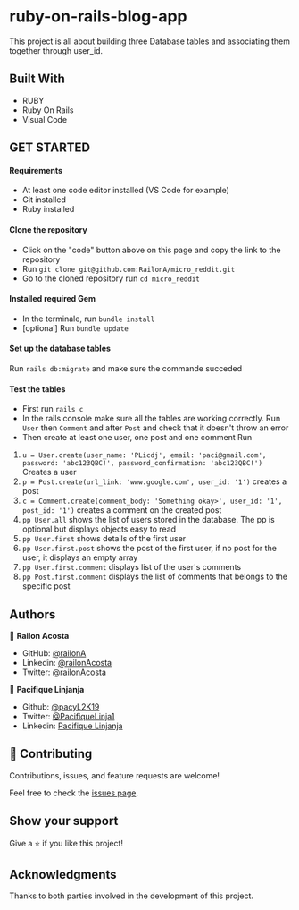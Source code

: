# ruby-on-rails-blog-app


This project is all about building three Database tables and associating them together through user_id.  

 
## Built With

- RUBY
- Ruby On Rails
- Visual Code

## GET STARTED

#### Requirements 

- At least one code editor installed (VS Code for example)
- Git installed
- Ruby installed
#### Clone the repository

- Click on the "code" button above on this page and copy the link to the repository
- Run `git clone git@github.com:RailonA/micro_reddit.git`
- Go to the cloned repository run `cd micro_reddit`

#### Installed required Gem

- In the terminale, run `bundle install`
- [optional] Run `bundle update`

#### Set up the database tables 

Run `rails db:migrate` and make sure the commande succeded


#### Test the tables

- First run `rails c`
- In the rails console make sure all the tables are working correctly. Run `User` then `Comment` and after `Post` and check that it doesn't throw an error
- Then create at least one user, one post and one comment Run 
1. `u = User.create(user_name: 'PLicdj', email: 'paci@gmail.com', password: 'abc123QBC!', password_confirmation: 'abc123QBC!')` Creates a user
2. `p = Post.create(url_link: 'www.google.com', user_id: '1')` creates a post
3. `c = Comment.create(comment_body: 'Something okay>', user_id: '1', post_id: '1')` creates a comment on the created post
4. `pp User.all` shows the list of users stored in the database. The pp is optional but displays objects easy to read
5. `pp User.first` shows details of the first user
6. `pp User.first.post` shows the post of the first user, if no post for the user, it displays an empty array
7. `pp User.first.comment` displays list of the user's comments
8. `pp Post.first.comment` displays the list of comments that belongs to the specific post

## Authors

👤 **Railon Acosta**
- GitHub: [@railonA](https://github.com/RailonA)
- Linkedin: [@railonAcosta](https://www.linkedin.com/in/railon-acosta-81265180/)
- Twitter: [@railonAcosta](https://twitter.com/RailonAcosta)

👤 **Pacifique Linjanja**
- Github: [@pacyL2K19](https://github.com/pacyL2K19)
- Twitter: [@PacifiqueLinja1](https://twitter.com/PacifiqueLinja1)
- Linkedin: [Pacifique Linjanja](https://www.linkedin.com/in/pacifique-linjanja/)



## 🤝 Contributing

Contributions, issues, and feature requests are welcome!

Feel free to check the [issues page](https://github.com/RailonA/micro_reddit/issues).

## Show your support

Give a ⭐️ if you like this project!

## Acknowledgments

Thanks to both parties involved in the development of this project.
